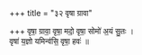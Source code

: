 +++
title = "३२ वृषा ग्रावा"

+++
वृषा॒ ग्रावा॒ वृषा॒ मदो॒ वृषा॒ सोमो॑ अ॒यं सु॒तः ।  
वृषा॑ य॒ज्ञो यमिन्व॑सि॒ वृषा॒ हवः॑ ॥
